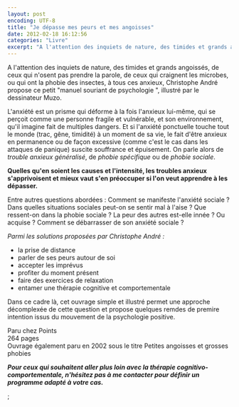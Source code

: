 ```yaml
---
layout: post
encoding: UTF-8
title: "Je dépasse mes peurs et mes angoisses"
date: 2012-02-18 16:12:56
categories: "Livre"
excerpt: "A l'attention des inquiets de nature, des timides et grands angoissés, de ceux qui n'osent pas prendre la parole, de ceux qui craignent les microbes, ou qui ont la phobie des insectes, à tous ces anxieux, Christophe André propose ce petit 'manuel souriant de psychologie ', illustré par le dessinateur Muzo."
---
```

A l'attention des inquiets de nature, des timides et grands angoissés, de ceux qui n'osent pas prendre la parole, de ceux qui craignent les microbes, ou qui ont la phobie des insectes, à tous ces anxieux, Christophe André propose ce petit "manuel souriant de psychologie ", illustré par le dessinateur Muzo.
  
L'anxiété est un prisme qui déforme à la fois l'anxieux lui-même, qui se perçoit comme une personne fragile et vulnérable, et son environnement, qu'il imagine fait de multiples dangers. Et si l'anxiété ponctuelle touche tout le monde (trac, gêne, timidité) à un moment de sa vie, le fait d'être anxieux en permanence ou de façon excessive (comme c'est le cas dans les attaques de panique) suscite souffrance et épuisement. On parle alors de <span style="font-style: italic;">trouble anxieux généralisé</span>, de <span style="font-style: italic;">phobie spécifique</span> ou de <span style="font-style: italic;">phobie sociale</span>.  
   
**Quelles qu'en soient les causes et l'intensité, les troubles anxieux s'apprivoisent et mieux vaut s'en préoccuper si l'on veut apprendre à les dépasser.**   
  
Entre autres questions abordées : Comment se manifeste l'anxiété sociale ? Dans quelles situations sociales peut-on se sentir mal à l'aise ? Que ressent-on dans la phobie sociale ? La peur des autres est-elle innée ? Ou acquise ? Comment se débarrasser de son anxiété sociale ?  
  
_Parmi les solutions proposées par Christophe André :_  
- la prise de distance
- parler de ses peurs autour de soi
- accepter les imprévus
- profiter du moment présent
- faire des exercices de relaxation
- entamer une thérapie cognitive et comportementale

  
Dans ce cadre là, cet ouvrage simple et illustré permet une approche décomplexée de cette question et propose quelques remdes de premire intention issus du mouvement de la psychologie positive.   
  
Paru chez Points  
 264 pages  
 Ouvrage également paru en 2002 sous le titre Petites angoisses et grosses phobies  
  
_**Pour ceux qui souhaitent aller plus loin avec la thérapie cognitivo-comportementale, n'hésitez pas à me contacter pour définir un programme adapté à votre cas.**_  
  
  ;